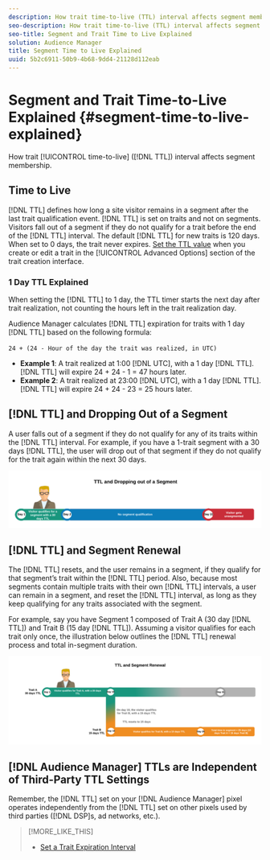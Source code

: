 ```yaml
---
description: How trait time-to-live (TTL) interval affects segment membership.
seo-description: How trait time-to-live (TTL) interval affects segment membership.
seo-title: Segment and Trait Time to Live Explained
solution: Audience Manager
title: Segment Time to Live Explained
uuid: 5b2c6911-50b9-4b68-9dd4-21128d112eab
---
```


# Segment and Trait Time-to-Live Explained {#segment-time-to-live-explained}

How trait [!UICONTROL time-to-live] ([!DNL TTL]) interval affects segment membership.

<!-- segment-ttl-explained.xml -->

## Time to Live

[!DNL TTL] defines how long a site visitor remains in a segment after the last trait qualification event. [!DNL TTL] is set on traits and not on segments. Visitors fall out of a segment if they do not qualify for a trait before the end of the [!DNL TTL] interval. The default [!DNL TTL] for new traits is 120 days. When set to 0 days, the trait never expires. [Set the TTL value](../../features/traits/create-onboarded-rule-based-traits.md#set-expiration-interval) when you create or edit a trait in the [!UICONTROL Advanced Options] section of the trait creation interface.

### 1 Day TTL Explained

When setting the [!DNL TTL] to 1 day, the TTL timer starts the next day after trait realization, not counting the hours left in the trait realization day.

Audience Manager calculates [!DNL TTL] expiration for traits with 1 day [!DNL TTL] based on the following formula:

`24 + (24 - Hour of the day the trait was realized, in UTC)`

* **Example 1**: A trait realized at 1:00 [!DNL UTC], with a 1 day [!DNL TTL]. [!DNL TTL] will expire 24 + 24 - 1 = 47 hours later.
* **Example 2**: A trait realized at 23:00 [!DNL UTC], with a 1 day [!DNL TTL]. [!DNL TTL] will expire 24 + 24 - 23 = 25 hours later.

## [!DNL TTL] and Dropping Out of a Segment

A user falls out of a segment if they do not qualify for any of its traits within the [!DNL TTL] interval. For example, if you have a 1-trait segment with a 30 days [!DNL TTL], the user will drop out of that segment if they do not qualify for the trait again within the next 30 days.

![](assets/ttl-explained.png)

## [!DNL TTL] and Segment Renewal

The [!DNL TTL] resets, and the user remains in a segment, if they qualify for that segment’s trait within the [!DNL TTL] period. Also, because most segments contain multiple traits with their own [!DNL TTL] intervals, a user can remain in a segment, and reset the [!DNL TTL] interval, as long as they keep qualifying for any traits associated with the segment.

For example, say you have Segment 1 composed of Trait A (30 day [!DNL TTL]) and Trait B (15 day [!DNL TTL]). Assuming a visitor qualifies for each trait only once, the illustration below outlines the [!DNL TTL] renewal process and total in-segment duration.

![](assets/ttl-renewal.png)

## [!DNL Audience Manager] TTLs are Independent of Third-Party TTL Settings

Remember, the [!DNL TTL] set on your [!DNL Audience Manager] pixel operates independently from the [!DNL TTL] set on other pixels used by third parties ([!DNL DSP]s, ad networks, etc.).

>[!MORE_LIKE_THIS]
>
>* [Set a Trait Expiration Interval](../../features/traits/create-onboarded-rule-based-traits.md#set-expiration-interval)
